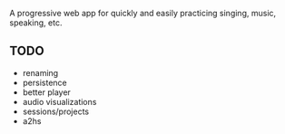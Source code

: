 A progressive web app for quickly and easily practicing singing, music, speaking, etc.

## TODO

- renaming
- persistence
- better player
- audio visualizations
- sessions/projects
- a2hs

